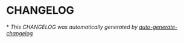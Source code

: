 # CHANGELOG

\* *This CHANGELOG was automatically generated by [auto-generate-changelog](https://github.com/BobAnkh/auto-generate-changelog)*